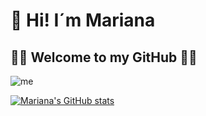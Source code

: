 # 👋 Hi! I´m Mariana
## 🌴🌴 Welcome to my GitHub 🌴🌴

![me](https://marianadeleau.github.io/ada-8va-portafolio/assets/images/DrawHome.png)

[![Mariana's GitHub stats](https://github-readme-stats.vercel.app/api?username=MarianaDeleau)](https://github.com/anuraghazra/github-readme-stats)
<!--
**MarianaDeleau/MarianaDeleau** is a ✨ _special_ ✨ repository because its `README.md` (this file) appears on your GitHub profile.

Here are some ideas to get you started:

- 🔭 I’m currently working on ...
- 🌱 I’m currently learning ...
- 👯 I’m looking to collaborate on ...
- 🤔 I’m looking for help with ...
- 💬 Ask me about ...
- 📫 How to reach me: ...
- 😄 Pronouns: ...
- ⚡ Fun fact: ...
-->

